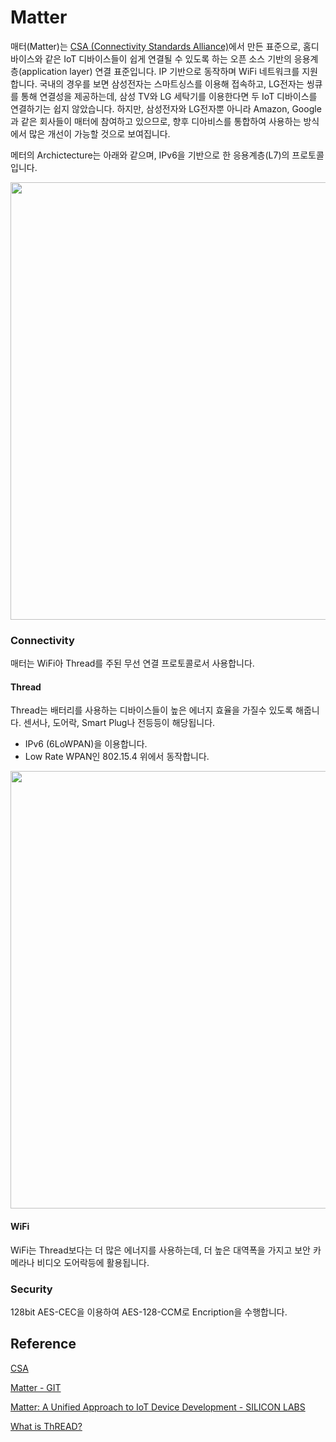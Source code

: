 # Matter

매터(Matter)는 [CSA (Connectivity Standards Alliance)](https://csa-iot.org/all-solutions/matter/)에서 만든 표준으로, 홈디바이스와 같은 IoT 디바이스들이 쉽게 연결될 수 있도록 하는 오픈 소스 기반의 응용계층(application layer) 연결 표준입니다. IP 기반으로 동작하며 WiFi 네트워크를 지원합니다. 국내의 경우를 보면 삼성전자는 스마트싱스를 이용해 접속하고, LG전자는 씽큐를 통해 연결성을 제공하는데, 삼성 TV와 LG 세탁기를 이용한다면 두 IoT 디바이스를 연결하기는 쉽지 않았습니다. 하지만, 삼성전자와 LG전자뿐 아니라 Amazon, Google과 같은 회사들이 매터에 참여하고 있으므로, 향후 디아비스를 통합하여 사용하는 방식에서 많은 개선이 가능할 것으로 보여집니다. 

메터의 Archictecture는 아래와 같으며, IPv6을 기반으로 한 응용계층(L7)의 프로토콜입니다. 


<img src="https://user-images.githubusercontent.com/52392004/208204331-d1e8d317-f0e5-4b61-a5c4-2d7cc5fc40fe.png" width="700">

### Connectivity

매터는 WiFi아 Thread를 주된 무선 연결 프로토콜로서 사용합니다.

#### Thread 

Thread는 배터리를 사용하는 디바이스들이 높은 에너지 효율을 가질수 있도록 해줍니다. 센서나, 도어락, Smart Plug나 전등등이 해당됩니다.

- IPv6 (6LoWPAN)을 이용합니다.
- Low Rate WPAN인 802.15.4 위에서 동작합니다. 

<img src="https://user-images.githubusercontent.com/52392004/208269729-f81b96ea-bcd7-46ff-8626-fc7bf995c2e7.png" width="700">


#### WiFi

WiFi는 Thread보다는 더 많은 에너지를 사용하는데, 더 높은 대역폭을 가지고 보안 카메라나 비디오 도어락등에 활용됩니다. 




### Security

128bit AES-CEC을 이용하여 AES-128-CCM로 Encription을 수행합니다.

## Reference

[CSA](https://csa-iot.org/all-solutions/matter/)

[Matter - GIT](https://github.com/project-chip/connectedhomeip)

[Matter: A Unified Approach to IoT Device Development - SILICON LABS](https://www.silabs.com/wireless/matter?tab=start#wi-fi)

[What is ThREAD?](https://www.threadgroup.org/BUILT-FOR-IOT/Smart-Home)
